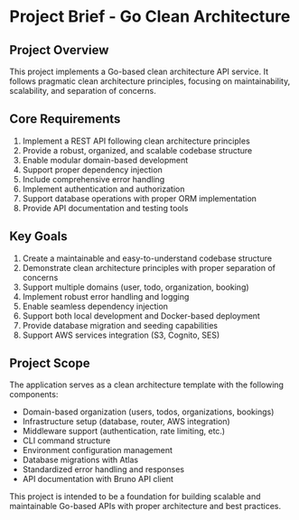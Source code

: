 # Project Brief - Go Clean Architecture

## Project Overview
This project implements a Go-based clean architecture API service. It follows pragmatic clean architecture principles, focusing on maintainability, scalability, and separation of concerns.

## Core Requirements
1. Implement a REST API following clean architecture principles
2. Provide a robust, organized, and scalable codebase structure
3. Enable modular domain-based development
4. Support proper dependency injection
5. Include comprehensive error handling
6. Implement authentication and authorization
7. Support database operations with proper ORM implementation
8. Provide API documentation and testing tools

## Key Goals
1. Create a maintainable and easy-to-understand codebase structure
2. Demonstrate clean architecture principles with proper separation of concerns
3. Support multiple domains (user, todo, organization, booking)
4. Implement robust error handling and logging
5. Enable seamless dependency injection
6. Support both local development and Docker-based deployment
7. Provide database migration and seeding capabilities
8. Support AWS services integration (S3, Cognito, SES)

## Project Scope
The application serves as a clean architecture template with the following components:
- Domain-based organization (users, todos, organizations, bookings)
- Infrastructure setup (database, router, AWS integration)
- Middleware support (authentication, rate limiting, etc.)
- CLI command structure
- Environment configuration management
- Database migrations with Atlas
- Standardized error handling and responses
- API documentation with Bruno API client

This project is intended to be a foundation for building scalable and maintainable Go-based APIs with proper architecture and best practices.
